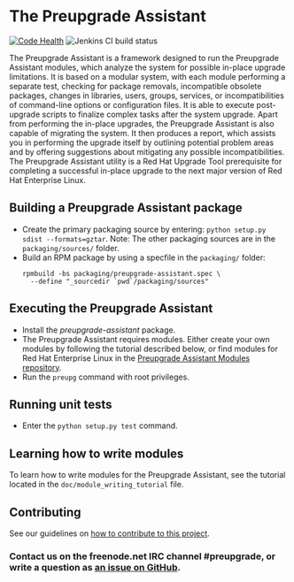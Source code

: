 # The Preupgrade Assistant

[![Code Health](https://landscape.io/github/upgrades-migrations/preupgrade-assistant/master/landscape.svg?style=flat)](https://landscape.io/github/upgrades-migrations/preupgrade-assistant/master) ![Jenkins CI build status](https://preupg.000webhostapp.com/master.svg)

The Preupgrade Assistant is a framework designed to run the Preupgrade Assistant modules, which analyze the system for possible in-place upgrade limitations. It is based on a modular system, with each module performing a separate test, checking for package removals, incompatible obsolete packages, changes in libraries, users, groups, services, or incompatibilities of command-line options or configuration files. It is able to execute post-upgrade scripts to finalize complex tasks after the system upgrade. Apart from performing the in-place upgrades, the Preupgrade Assistant is also capable of migrating the system. It then produces a report, which assists you in performing the upgrade itself by outlining potential problem areas and by offering suggestions about mitigating any possible incompatibilities. The Preupgrade Assistant utility is a Red Hat Upgrade Tool prerequisite for completing a successful in-place upgrade to the next major version of Red Hat Enterprise Linux.

## Building a Preupgrade Assistant package

- Create the primary packaging source by entering: `python setup.py sdist --formats=gztar`. Note: The other packaging sources are in the `packaging/sources/` folder.
- Build an RPM package by using a specfile in the `packaging/` folder:
  ```
  rpmbuild -bs packaging/preupgrade-assistant.spec \
    --define "_sourcedir `pwd`/packaging/sources"
   ```

## Executing the Preupgrade Assistant

- Install the _preupgrade-assistant_ package.
- The Preupgrade Assistant requires modules. Either create your own modules by following the tutorial described below, or find modules for Red Hat Enterprise Linux in the [Preupgrade Assistant Modules repository](https://github.com/upgrades-migrations/preupgrade-assistant-modules).
- Run the `preupg` command with root privileges.

## Running unit tests

- Enter the `python setup.py test` command.

## Learning how to write modules

To learn how to write modules for the Preupgrade Assistant, see the tutorial located in the `doc/module_writing_tutorial` file.

## Contributing

See our guidelines on [how to contribute to this project](https://github.com/upgrades-migrations/preupgrade-assistant/wiki/Contribute).

### Contact us on the freenode.net IRC channel #preupgrade, or write a question as [an issue on GitHub](https://github.com/upgrades-migrations/preupgrade-assistant/issues/new).

